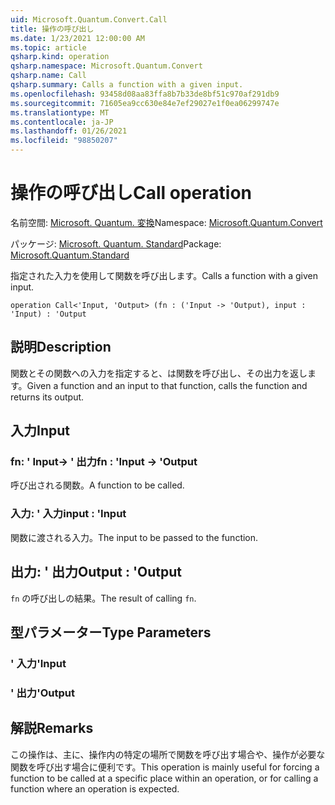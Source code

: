 ```yaml
---
uid: Microsoft.Quantum.Convert.Call
title: 操作の呼び出し
ms.date: 1/23/2021 12:00:00 AM
ms.topic: article
qsharp.kind: operation
qsharp.namespace: Microsoft.Quantum.Convert
qsharp.name: Call
qsharp.summary: Calls a function with a given input.
ms.openlocfilehash: 93458d08aa83ffa8b7b33de8bf51c970af291db9
ms.sourcegitcommit: 71605ea9cc630e84e7ef29027e1f0ea06299747e
ms.translationtype: MT
ms.contentlocale: ja-JP
ms.lasthandoff: 01/26/2021
ms.locfileid: "98850207"
---
```

# <a name="call-operation"></a><span data-ttu-id="7df5a-102">操作の呼び出し</span><span class="sxs-lookup"><span data-stu-id="7df5a-102">Call operation</span></span>

<span data-ttu-id="7df5a-103">名前空間: [Microsoft. Quantum. 変換](xref:Microsoft.Quantum.Convert)</span><span class="sxs-lookup"><span data-stu-id="7df5a-103">Namespace: [Microsoft.Quantum.Convert](xref:Microsoft.Quantum.Convert)</span></span>

<span data-ttu-id="7df5a-104">パッケージ: [Microsoft. Quantum. Standard](https://nuget.org/packages/Microsoft.Quantum.Standard)</span><span class="sxs-lookup"><span data-stu-id="7df5a-104">Package: [Microsoft.Quantum.Standard](https://nuget.org/packages/Microsoft.Quantum.Standard)</span></span>


<span data-ttu-id="7df5a-105">指定された入力を使用して関数を呼び出します。</span><span class="sxs-lookup"><span data-stu-id="7df5a-105">Calls a function with a given input.</span></span>

```qsharp
operation Call<'Input, 'Output> (fn : ('Input -> 'Output), input : 'Input) : 'Output
```


## <a name="description"></a><span data-ttu-id="7df5a-106">説明</span><span class="sxs-lookup"><span data-stu-id="7df5a-106">Description</span></span>

<span data-ttu-id="7df5a-107">関数とその関数への入力を指定すると、は関数を呼び出し、その出力を返します。</span><span class="sxs-lookup"><span data-stu-id="7df5a-107">Given a function and an input to that function, calls the function and returns its output.</span></span>

## <a name="input"></a><span data-ttu-id="7df5a-108">入力</span><span class="sxs-lookup"><span data-stu-id="7df5a-108">Input</span></span>

### <a name="fn--input---output"></a><span data-ttu-id="7df5a-109">fn: ' Input-> ' 出力</span><span class="sxs-lookup"><span data-stu-id="7df5a-109">fn : 'Input -> 'Output</span></span>

<span data-ttu-id="7df5a-110">呼び出される関数。</span><span class="sxs-lookup"><span data-stu-id="7df5a-110">A function to be called.</span></span>


### <a name="input--input"></a><span data-ttu-id="7df5a-111">入力: ' 入力</span><span class="sxs-lookup"><span data-stu-id="7df5a-111">input : 'Input</span></span>

<span data-ttu-id="7df5a-112">関数に渡される入力。</span><span class="sxs-lookup"><span data-stu-id="7df5a-112">The input to be passed to the function.</span></span>



## <a name="output--output"></a><span data-ttu-id="7df5a-113">出力: ' 出力</span><span class="sxs-lookup"><span data-stu-id="7df5a-113">Output : 'Output</span></span>

<span data-ttu-id="7df5a-114">`fn` の呼び出しの結果。</span><span class="sxs-lookup"><span data-stu-id="7df5a-114">The result of calling `fn`.</span></span>

## <a name="type-parameters"></a><span data-ttu-id="7df5a-115">型パラメーター</span><span class="sxs-lookup"><span data-stu-id="7df5a-115">Type Parameters</span></span>

### <a name="input"></a><span data-ttu-id="7df5a-116">' 入力</span><span class="sxs-lookup"><span data-stu-id="7df5a-116">'Input</span></span>


### <a name="output"></a><span data-ttu-id="7df5a-117">' 出力</span><span class="sxs-lookup"><span data-stu-id="7df5a-117">'Output</span></span>



## <a name="remarks"></a><span data-ttu-id="7df5a-118">解説</span><span class="sxs-lookup"><span data-stu-id="7df5a-118">Remarks</span></span>

<span data-ttu-id="7df5a-119">この操作は、主に、操作内の特定の場所で関数を呼び出す場合や、操作が必要な関数を呼び出す場合に便利です。</span><span class="sxs-lookup"><span data-stu-id="7df5a-119">This operation is mainly useful for forcing a function to be called at a specific place within an operation, or for calling a function where an operation is expected.</span></span>